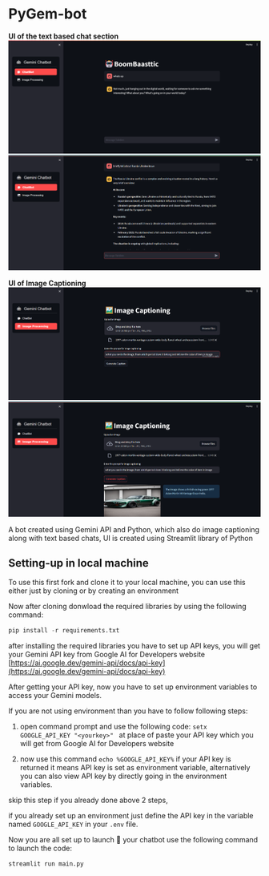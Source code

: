 # PyGem-bot

**UI of the text based chat section**
![UI image 1](https://github.com/DevanshuSinghai/PyGem-bot/blob/main/images/first.png)
![UI image 2](https://github.com/DevanshuSinghai/PyGem-bot/blob/main/images/second.png)


**UI of Image Captioning**
![UI image 3](https://github.com/DevanshuSinghai/PyGem-bot/blob/main/images/third.png)
![UI image 4](https://github.com/DevanshuSinghai/PyGem-bot/blob/main/images/fourth.png)


A bot created using Gemini API and Python, which also do image captioning along with text based chats, UI is created using Streamlit library of Python 

## Setting-up in local machine

To use this first fork and clone it to your local machine, you can use this either just by cloning or by creating an environment

Now after cloning donwload the required libraries by using the following command:
```python
pip install -r requirements.txt
```

after installing the required libraries you have to set up API keys, you will get your Gemini API key from Google AI for Developers website [https://ai.google.dev/gemini-api/docs/api-key](https://ai.google.dev/gemini-api/docs/api-key)

After getting your API key, now you have to set up environment variables to access your Gemini models.

If you are not using environment than you have to follow following steps:
1. open command prompt and use the following code:
     ```setx GOOGLE_API_KEY "<yourkey>" ```
   at place of <yourkey> paste your API key which you will get from Google AI for Developers website

2. now use this command ``` echo %GOOGLE_API_KEY% ```
   if your API key is returned it means API key is set as environment variable, alternatively you can also view API key by directly going in the environment variables.

skip this step if you already done above 2 steps,

  if you already set up an environment just define the API key in the variable named `GOOGLE_API_KEY` in your `.env` file.


Now you are all set up to launch :rocket: your chatbot 
use the following command to launch the code:
``` 
streamlit run main.py
```
